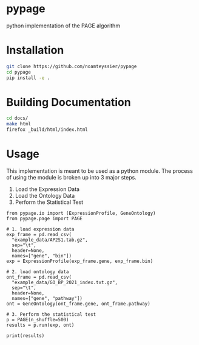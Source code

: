 # pypage
python implementation of the PAGE algorithm

# Installation
```bash
git clone https://github.com/noamteyssier/pypage
cd pypage
pip install -e .
```

# Building Documentation
```bash
cd docs/
make html
firefox _build/html/index.html
```

# Usage
This implementation is meant to be used as a python module. The process of using the module is broken up into 3 major steps.

1. Load the Expression Data
2. Load the Ontology Data
3. Perform the Statistical Test

```python3
from pypage.io import (ExpressionProfile, GeneOntology)
from pypage.page import PAGE

# 1. load expression data
exp_frame = pd.read_csv(
  "example_data/AP2S1.tab.gz", 
  sep="\t", 
  header=None, 
  names=["gene", "bin"])
exp = ExpressionProfile(exp_frame.gene, exp_frame.bin)

# 2. load ontology data
ont_frame = pd.read_csv(
  "example_data/GO_BP_2021_index.txt.gz", 
  sep="\t", 
  header=None, 
  names=["gene", "pathway"])
ont = GeneOntology(ont_frame.gene, ont_frame.pathway)

# 3. Perform the statistical test
p = PAGE(n_shuffle=500)
results = p.run(exp, ont)

print(results)
```
